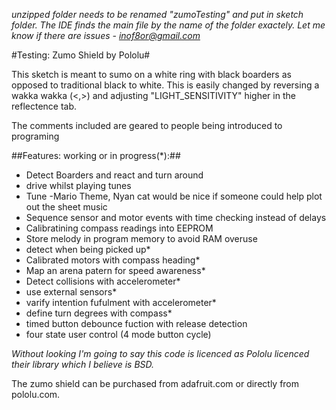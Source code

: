 *unzipped folder needs to be renamed "zumoTesting" and put in sketch folder.
The IDE finds the main file by the name of the folder exactely. 
 Let me know if there are issues - inof8or@gmail.com*

#Testing: Zumo Shield by Pololu#

This sketch is meant to sumo on a white ring with black boarders
as opposed to traditional black to white. This is easily changed by reversing a wakka wakka (<,>) and adjusting "LIGHT_SENSITIVITY" higher in the reflectence tab.

The comments included are geared to people being introduced to programing

##Features: working or in progress(*):##

* Detect Boarders and react and turn around
* drive whilst playing tunes 
* Tune -Mario Theme, Nyan cat would be nice if someone could help plot out the sheet music
* Sequence sensor and motor events with time checking instead of delays
* Calibratining compass readings into EEPROM
* Store melody in program memory to avoid RAM overuse
* detect when being picked up*
* Calibrated motors with compass heading*
* Map an arena patern for speed awareness* 
* Detect collisions with accelerometer*
* use external sensors*
* varify intention fufulment with accelerometer*
* define turn degrees with compass*
* timed button debounce fuction with release detection
* four state user control (4 mode button cycle)

*Without looking I'm going to say this code is licenced as Pololu licenced their library
which I believe is BSD.*

The zumo shield can be purchased from adafruit.com
or directly from pololu.com.

